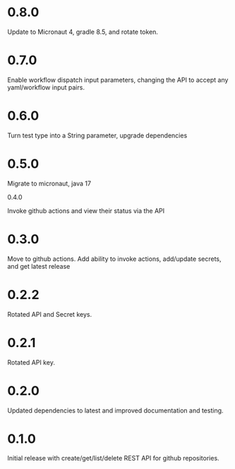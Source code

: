 # 0.8.0

Update to Micronaut 4, gradle 8.5, and rotate token.

# 0.7.0

Enable workflow dispatch input parameters, changing the API to accept 
any yaml/workflow input pairs.

# 0.6.0

Turn test type into a String parameter, upgrade dependencies

# 0.5.0

Migrate to micronaut, java 17 

0.4.0

Invoke github actions and view their status via the API

# 0.3.0

Move to github actions. Add ability to invoke actions, 
add/update secrets, and get latest release

# 0.2.2

Rotated API and Secret keys.

# 0.2.1

Rotated API key.

# 0.2.0

Updated dependencies to latest and improved documentation and testing.

# 0.1.0

Initial release with create/get/list/delete REST API for github repositories.



